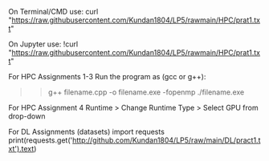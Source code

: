 
On Terminal/CMD use:
curl "https://raw.githubusercontent.com/Kundan1804/LP5/rawmain/HPC/prat1.txt"


On Jupyter use:
!curl "https://raw.githubusercontent.com/Kundan1804/LP5/rawmain/HPC/prat1.txt"

For HPC Assignments 1-3
Run the program as (gcc or g++):
>> g++ filename.cpp -o filename.exe -fopenmp
>> ./filename.exe

For HPC Assignment 4
Runtime > Change Runtime Type > Select GPU from drop-down

For DL Assignments (datasets)
import requests
print(requests.get('http://github.com/Kundan1804/LP5/raw/main/DL/pract1.txt').text)
